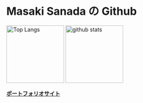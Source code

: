 <h1> Masaki Sanada の Github </h1>

<p align="left"> 
    <img alt="Top Langs" height="150px" src="https://github-readme-stats.vercel.app/api/top-langs/?username=masaki12-s&layout=compact&show_icons=true&theme=onedark&exclude_repo=nlp-100-knocks,naist-lecture" /> 
    <img alt="github stats" height="150px" src="https://github-readme-stats.vercel.app/api?username=masaki12-s&theme=onedark&show_icons=ture" /> 
</p>
<a href="https://masaki12-s.github.io"><b>ポートフォリオサイト</b></a>
